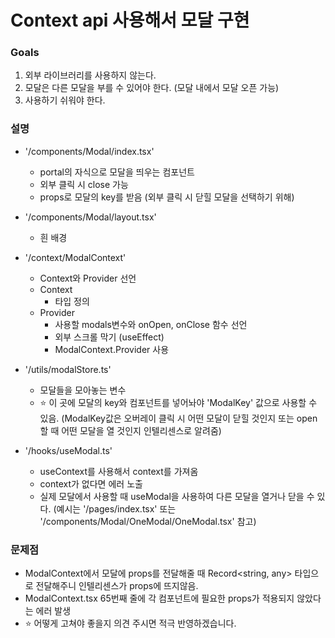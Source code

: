 # Context api 사용해서 모달 구현

### Goals

1. 외부 라이브러리를 사용하지 않는다.
2. 모달은 다른 모달을 부를 수 있어야 한다. (모달 내에서 모달 오픈 가능)
3. 사용하기 쉬워야 한다.

### 설명

- '/components/Modal/index.tsx'

  - portal의 자식으로 모달을 띄우는 컴포넌트
  - 외부 클릭 시 close 가능
  - props로 모달의 key를 받음 (외부 클릭 시 닫힐 모달을 선택하기 위해)

- '/components/Modal/layout.tsx'

  - 흰 배경

- '/context/ModalContext'
  - Context와 Provider 선언
  - Context
    - 타입 정의
  - Provider
    - 사용할 modals변수와 onOpen, onClose 함수 선언
    - 외부 스크롤 막기 (useEffect)
    - ModalContext.Provider 사용
- '/utils/modalStore.ts'

  - 모달들을 모아놓는 변수
  - ⭐️ 이 곳에 모달의 key와 컴포넌트를 넣어놔야 'ModalKey' 값으로 사용할 수 있음. (ModalKey값은 오버레이 클릭 시 어떤 모달이 닫힐 것인지 또는 open 할 때 어떤 모달을 열 것인지 인텔리센스로 알려줌)

- '/hooks/useModal.ts'
  - useContext를 사용해서 context를 가져옴
  - context가 없다면 에러 노출
  - 실제 모달에서 사용할 때 useModal을 사용하여 다른 모달을 열거나 닫을 수 있다. (예시는 '/pages/index.tsx' 또는 '/components/Modal/OneModal/OneModal.tsx' 참고)

### 문제점

- ModalContext에서 모달에 props를 전달해줄 때 Record<string, any> 타입으로 전달해주니 인텔리센스가 props에 뜨지않음.
- ModalContext.tsx 65번째 줄에 각 컴포넌트에 필요한 props가 적용되지 않았다는 에러 발생
- ⭐️ 어떻게 고쳐야 좋을지 의견 주시면 적극 반영하겠습니다.
